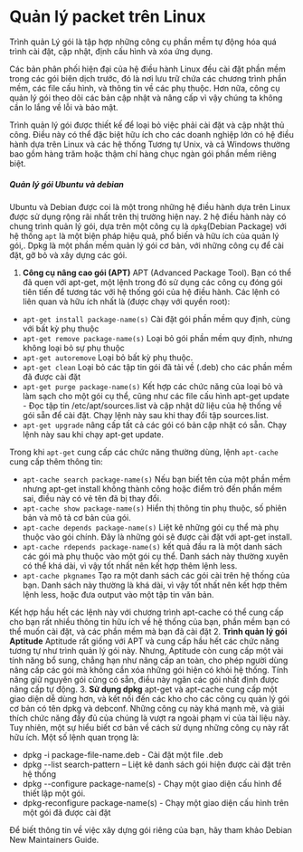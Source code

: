 # Quản lý packet trên Linux
 Trình quản Lý gói là tập hợp những công cụ phần mềm tự động hóa quá trình cài đặt, cập nhật, định cấu hình và xóa ứng dụng.  
 
 Các bản phân phối hiện đại của hệ điều hành Linux đều cài đặt phần mềm trong các gói biên dịch trước, đó là nơi lưu trữ chứa các chương trình phần mềm, các file cấu hình, và thông tin về các phụ thuộc. Hơn nữa, công cụ quản lý gói theo dõi các bản cập nhật và nâng cấp vì vậy chúng ta không cần lo lắng về lỗi và bảo mật. 
 
 Trình quản lý gói được thiết kế để loại bỏ việc phải cài đặt và cập nhật thủ công. Điều này có thể đặc biệt hữu ích cho các doanh nghiệp lớn có hệ điều hành dựa trên Linux và các hệ thống Tương tự Unix, và cả Windows thường bao gồm hàng trăm hoặc thậm chí hàng chục ngàn gói phần mềm riêng biệt. 
  
##### Quản lý gói Ubuntu và debian 
Ubuntu và Debian được coi là một trong những hệ điều hành dựa trên Linux được sử dụng rộng rãi nhất trên thị trường hiện nay. 2 hệ điều hành này có chung trình quản lý gói, dựa trên một công cụ là `dpkg`(Debian Package) với hệ thống `apt` là một biện pháp hiệu quả, phổ biến và hữu ích của quản lý gói,. Dpkg là một phần mềm quản lý gói cơ bản, với những công cụ để cài đặt, gỡ bỏ và xây dựng các gói.

1. **Công cụ nâng cao gói (APT)** 
APT (Advanced Package Tool). Bạn có thể đã quen với apt-get, một lệnh trong đó sử dụng các công cụ đóng gói tiên tiến để tương tác với hệ thống gói của hệ điều hành. Các lệnh có liên quan và hữu ích nhất là (được chạy với quyền root): 
- `apt-get install package-name(s)` Cài đặt gói phần mềm quy định, cùng với bất kỳ phụ thuộc
- `apt-get remove package-name(s)` Loại bỏ gói phần mềm quy định, nhưng không loại bỏ sự phụ thuộc
- `apt-get autoremove` Loại bỏ bất kỳ phụ thuộc.
- `apt-get clean` Loại bỏ các tập tin gói đã tải về (.deb) cho các phần mềm đã được cài đặt
- `apt-get purge package-name(s)` Kết hợp các chức năng của loại bỏ và làm sạch cho một gói cụ thể, cũng như các file cấu hình
apt-get update - Đọc tập tin /etc/apt/sources.list và cập nhật dữ liệu của hệ thống về gói sẵn để cài đặt. Chạy lệnh này sau khi thay đổi tập sources.list.
- `apt-get upgrade` nâng cấp tất cả các gói có bản cập nhật có sẵn. Chạy lệnh này sau khi chạy apt-get update.

Trong khi `apt-get` cung cấp các chức năng thường dùng, lệnh `apt-cache` cung cấp thêm thông tin:
- `apt-cache search package-name(s)` Nếu bạn biết tên của một phần mềm nhưng apt-get install không thành công hoặc điểm trỏ đến phần mềm sai, điều này có vẻ tên đã bị thay đổi.
- `apt-cache show package-name(s)` Hiển thị thông tin phụ thuộc, số phiên bản và mô tả cơ bản của gói.
- `apt-cache depends package-name(s)` Liệt kê những gói cụ thể mà phụ thuộc vào gói chính. Đây là những gói sẽ được cài đặt với apt-get install.
- `apt-cache rdepends package-name(s)` kết quả đầu ra là một danh sách các gói mà phụ thuộc vào một gói cụ thể. Danh sách này thường xuyên có thể khá dài, vì vậy tốt nhất nên kết hợp thêm lệnh less.
- `apt-cache pkgnames` Tạo ra một danh sách các gói cài trên hệ thống của bạn. Danh sách này thường là khá dài, vì vậy tốt nhất nên kết hợp thêm lệnh less, hoặc đưa output vào một tập tin văn bản. 

Kết hợp hầu hết các lệnh này với chương trình apt-cache có thể cung cấp cho bạn rất nhiều thông tin hữu ích về hệ thống của bạn, phần mềm bạn có thể muốn cài đặt, và các phần mềm mà bạn đã cài đặt 
2. **Trình quản lý gói Aptitude**
Aptitude rất giống với APT và cung cấp hầu hết các chức năng tương tự như trình quản lý gói này. Nhưng, Aptitude còn cung cấp một vài tính năng bổ sung, chẳng hạn như nâng cấp an toàn, cho phép người dùng nâng cấp các gói mà không cần xóa những gói hiện có khỏi hệ thống. Tính năng giữ nguyên gói cũng có sẵn, điều này ngăn các gói nhất định được nâng cấp tự động.
3. **Sử dụng dpkg**
apt-get và apt-cache cung cấp một giao diện dễ dùng hơn, và kết nối đến các kho cho các công cụ quản lý gói cơ bản có tên dpkg và debconf. Những công cụ này khá mạnh mẽ, và giải thích chức năng đầy đủ của chúng là vượt ra ngoài phạm vi của tài liệu này. Tuy nhiên, một sự hiểu biết cơ bản về cách sử dụng những công cụ này rất hữu ích. Một số lệnh quan trọng là:
  - dpkg -i package-file-name.deb - Cài đặt một file .deb
  - dpkg --list search-pattern – Liệt kê danh sách gói hiện được cài đặt trên hệ thống
  - dpkg --configure package-name(s) - Chạy một giao diện cấu hình để thiết lập một gói.
  - dpkg-reconfigure package-name(s) - Chạy một giao diện cấu hình trên một gói đã được cài đặt

Để biết thông tin về việc xây dựng gói riêng của bạn, hãy tham khảo Debian New Maintainers Guide.